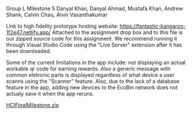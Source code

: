 Group L Milestone 5
Danyal Khan, Danyal Ahmad, Mustafa Khan, Andrew Shank, Calvin Chau, Alvin Vasanthakumar

Link to high fidelity prototype hosting website:  https://fantastic-kangaroo-1f2e47.netlify.app/
Attached to the assignment drop box and to this file is our zipped source code for this assignment. 
We recommend running it through Visual Studio Code using the "Live Server" extension after it has been downloaded. 

Some of the current limitations in the app include: not displaying an actual workable qr code for earning rewards. Also a generic message with common eletronic parts is 
displayed regardless of what device a user scanns using the "Scanner" feature. Also, due to the lack of a database feature in the app, adding new devices to the EcoBin network does
not actualy save it when the app reruns. 


[HCIFinalMilestone.zip](https://github.com/user-attachments/files/20025446/HCIFinalMilestone.zip)
